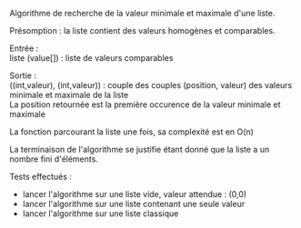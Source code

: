 Algorithme de recherche de la valeur minimale et maximale d'une liste.

Présomption : la liste contient des valeurs homogènes et comparables.

Entrée :\
liste (value[]) : liste de valeurs comparables

Sortie :\
((int,valeur), (int,valeur)) : couple des couples (position, valeur) des valeurs minimale et maximale de la liste\
    La position retournée est la première occurence de la valeur minimale et maximale
 
La fonction parcourant la liste une fois, sa complexité est en O(n)

La terminaison de l'algorithme se justifie étant donné que la liste a un nombre fini d'éléments.

Tests effectués :
* lancer l'algorithme sur une liste vide, valeur attendue : (0,0)
* lancer l'algorithme sur une liste contenant une seule valeur
* lancer l'algorithme sur une liste classique